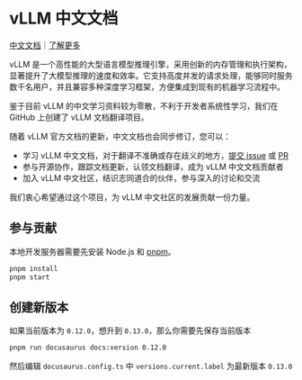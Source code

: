 # vLLM 中文文档

[中文文档](https://vllm.hyper.ai/)｜[了解更多](https://hyper.ai/)

vLLM 是一个高性能的大型语言模型推理引擎，采用创新的内存管理和执行架构，显著提升了大模型推理的速度和效率。它支持高度并发的请求处理，能够同时服务数千名用户，并且兼容多种深度学习框架，方便集成到现有的机器学习流程中。

鉴于目前 vLLM 的中文学习资料较为零散，不利于开发者系统性学习，我们在 GitHub 上创建了 vLLM 文档翻译项目。

随着 vLLM 官方文档的更新，中文文档也会同步修订，您可以：

- 学习 vLLM 中文文档，对于翻译不准确或存在歧义的地方，[提交 issue](https://github.com/hyperai/vllm-cn/issues) 或 [PR](https://github.com/hyperai/vllm-cn/pulls)
- 参与开源协作，跟踪文档更新，认领文档翻译，成为 vLLM 中文文档贡献者
- 加入 vLLM 中文社区，结识志同道合的伙伴，参与深入的讨论和交流

我们衷心希望通过这个项目，为 vLLM 中文社区的发展贡献一份力量。

## 参与贡献

本地开发服务器需要先安装 Node.js 和 [pnpm](https://pnpm.io/installation)。

```bash
pnpm install
pnpm start
```

## 创建新版本

如果当前版本为 `0.12.0`，想升到 `0.13.0`，那么你需要先保存当前版本

```bash
pnpm run docusaurus docs:version 0.12.0
```

然后编辑 `docusaurus.config.ts` 中 `versions.current.label` 为最新版本 `0.13.0`
